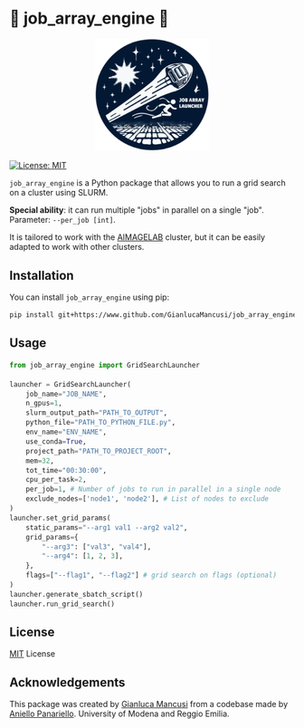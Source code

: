 # 🌠 job_array_engine 🌠

<p align="center">
  <img src="logo/2x/logo.png" width="40%">
</p>

[![License: MIT](https://img.shields.io/badge/License-MIT-yellow.svg)](https://opensource.org/licenses/MIT)

`job_array_engine` is a Python package that allows you to run a grid search on a cluster using SLURM. 

**Special ability**: it can run multiple "jobs" in parallel on a single "job". Parameter: `--per_job [int]`.

It is tailored to work with the [AIMAGELAB](https://aimagelab.ing.unimore.it/) cluster, but it can be easily adapted to work with other clusters.

## Installation

You can install `job_array_engine` using pip:

```bash
pip install git+https://www.github.com/GianlucaMancusi/job_array_engine
```

## Usage

```python
from job_array_engine import GridSearchLauncher

launcher = GridSearchLauncher(
    job_name="JOB_NAME",
    n_gpus=1,
    slurm_output_path="PATH_TO_OUTPUT",
    python_file="PATH_TO_PYTHON_FILE.py",
    env_name="ENV_NAME",
    use_conda=True,
    project_path="PATH_TO_PROJECT_ROOT",
    mem=32,
    tot_time="00:30:00",
    cpu_per_task=2,
    per_job=1, # Number of jobs to run in parallel in a single node
    exclude_nodes=['node1', 'node2'], # List of nodes to exclude
)
launcher.set_grid_params(
    static_params="--arg1 val1 --arg2 val2",
    grid_params={
        "--arg3": ["val3", "val4"],
        "--arg4": [1, 2, 3],
    },
    flags=["--flag1", "--flag2"] # grid search on flags (optional)
)
launcher.generate_sbatch_script()
launcher.run_grid_search()
```

## License
[MIT](https://choosealicense.com/licenses/mit/) License


## Acknowledgements
This package was created by [Gianluca Mancusi](https://github.com/GianlucaMancusi) from a codebase made by [Aniello Panariello](https://github.com/apanariello4/). University of Modena and Reggio Emilia.
